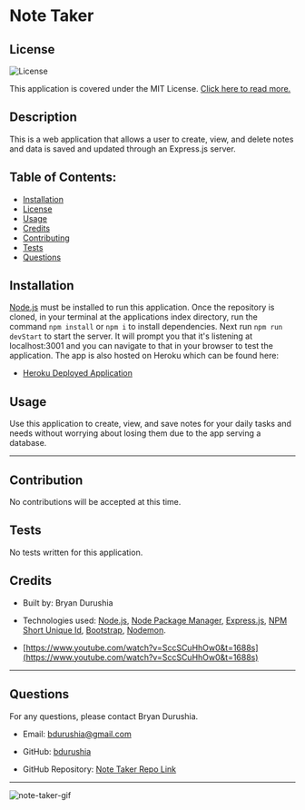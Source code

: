 # Note Taker
  ## License
  ![License](https://img.shields.io/badge/license-MIT-green) 

 This application is covered under the MIT License. [Click here to read more.](https://choosealicense.com/licenses/mit/)

  ## Description
  This is a web application that allows a user to create, view, and delete notes and data is saved and updated through an Express.js server.

  ## Table of Contents:
  - [Installation](#installation)
  - [License](#license)
  - [Usage](#usage)
  - [Credits](#credits)
  - [Contributing](#contribution)
  - [Tests](#tests)
  - [Questions](#questions)

  ## Installation
  [Node.js](https://nodejs.org/en/download/) must be installed to run this application. Once the repository is cloned, in your terminal at the applications index directory, run the command `npm install` or `npm i` to install dependencies. Next run `npm run devStart` to start the server. It will prompt you that it's listening at localhost:3001 and you can navigate to that in your browser to test the application. The app is also hosted on Heroku which can be found here: 
  - [Heroku Deployed Application](https://note-taker-bdurushia.herokuapp.com/)

  ## Usage
  Use this application to create, view, and save notes for your daily tasks and needs without worrying about losing them due to the app serving a database.

  ---

  ## Contribution
  No contributions will be accepted at this time.

  ## Tests
  No tests written for this application.

  ## Credits
  - Built by: Bryan Durushia

  - Technologies used: [Node.js](https://nodejs.org/en/about/), [Node Package Manager](https://docs.npmjs.com/about-npm), [Express.js](https://expressjs.com/), [NPM Short Unique Id](https://www.npmjs.com/package/short-unique-id), [Bootstrap](https://getbootstrap.com/docs/5.1/getting-started/introduction/), [Nodemon](https://www.npmjs.com/package/nodemon).

  - [https://www.youtube.com/watch?v=SccSCuHhOw0&t=1688s](https://www.youtube.com/watch?v=SccSCuHhOw0&t=1688s)

  ---

  ## Questions
  For any questions, please contact Bryan Durushia.

  * Email: [bdurushia@gmail.com](mailto:bdurushia@gmail.com)

  * GitHub: [bdurushia](https://github.com/bdurushia)

  * GitHub Repository: [Note Taker Repo Link](https://github.com/bdurushia/note-taker)
  
  ---

  ![note-taker-gif](https://user-images.githubusercontent.com/76260457/157730460-0bd82915-056c-4096-9ed0-1f71d9bb557b.gif)

